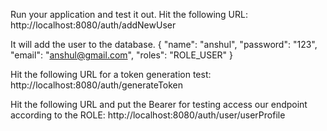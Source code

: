 Run your application and test it out. Hit the following URL:
http://localhost:8080/auth/addNewUser

It will add the user to the database.
{
    "name": "anshul",
    "password": "123",
    "email": "anshul@gmail.com",
    "roles": "ROLE_USER"
}

Hit the following URL for a token generation test:
http://localhost:8080/auth/generateToken

Hit the following URL and put the Bearer for testing access our endpoint according to the ROLE:
http://localhost:8080/auth/user/userProfile
